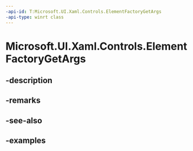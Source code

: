 ```yaml
---
-api-id: T:Microsoft.UI.Xaml.Controls.ElementFactoryGetArgs
-api-type: winrt class
---
```


<!-- Class syntax.
public class ElementFactoryGetArgs 
-->

# Microsoft.UI.Xaml.Controls.ElementFactoryGetArgs

## -description

## -remarks

## -see-also

## -examples

